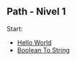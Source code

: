 ## Path - Nivel 1

Start:
- [Hello World](https://github.com/igorgbr/academia-de-logica/tree/main/nivel_1/helloWorld)
- [Boolean To String](https://github.com/igorgbr/academia-de-logica/tree/main/nivel_1/booleanToString)